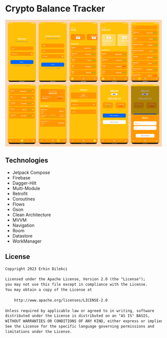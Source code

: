 # Crypto Balance Tracker

<p align="center">
  <img src="https://raw.githubusercontent.com/erkindil/GithubRepositoryEdit/main/cfm.png">
</p>

## Technologies
- Jetpack Compose
- Firebase
- Dagger-Hilt
- Multi-Module
- Retrofit
- Coroutines
- Flows
- Gson
- Clean Architecture
- MVVM
- Navigation
- Room
- Datastore
- WorkManager

## License
```xml
Copyright 2023 Erkin Dilekci

Licensed under the Apache License, Version 2.0 (the "License");
you may not use this file except in compliance with the License.
You may obtain a copy of the License at

    http://www.apache.org/licenses/LICENSE-2.0

Unless required by applicable law or agreed to in writing, software
distributed under the License is distributed on an "AS IS" BASIS,
WITHOUT WARRANTIES OR CONDITIONS OF ANY KIND, either express or implied.
See the License for the specific language governing permissions and
limitations under the License.
```
